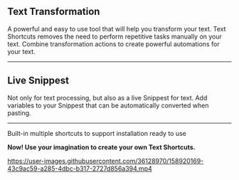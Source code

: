 ## Text Transformation

A powerful and easy to use tool that will help you transform your text.
Text Shortcuts removes the need to perform repetitive tasks manually on your text.
Combine transformation actions to create powerful automations for your text.

-------

## Live Snippest

Not only for text processing, but also as a live Snippest for text.
Add variables to your Snippest that can be automatically converted when pasting.

------

Built-in multiple shortcuts to support installation ready to use

**Now! Use your imagination to create your own Text Shortcuts.**

https://user-images.githubusercontent.com/36128970/158920169-43c9ac59-a285-4dbc-b317-2727d856a394.mp4